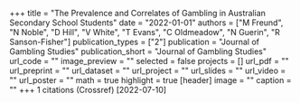+++
title = "The Prevalence and Correlates of Gambling in Australian Secondary School Students"
date = "2022-01-01"
authors = ["M Freund", "N Noble", "D Hill", "V White", "T Evans", "C Oldmeadow", "N Guerin", "R Sanson-Fisher"]
publication_types = ["2"]
publication = "Journal of Gambling Studies"
publication_short = "Journal of Gambling Studies"
url_code = ""
image_preview = ""
selected = false
projects = []
url_pdf = ""
url_preprint = ""
url_dataset = ""
url_project = ""
url_slides = ""
url_video = ""
url_poster = ""
math = true
highlight = true
[header]
image = ""
caption = ""
+++
1 citations (Crossref) [2022-07-10]
